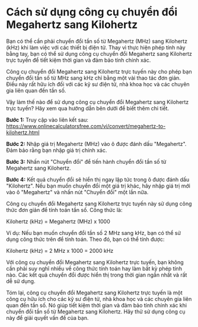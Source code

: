 Cách sử dụng công cụ chuyển đổi Megahertz sang Kilohertz
========================================================

Bạn có thể cần phải chuyển đổi tần số từ Megahertz (MHz) sang Kilohertz (kHz) khi làm việc với các thiết bị điện tử. Thay vì thực hiện phép tính này bằng tay, bạn có thể sử dụng công cụ chuyển đổi Megahertz sang Kilohertz trực tuyến để tiết kiệm thời gian và đảm bảo tính chính xác.

Công cụ chuyển đổi Megahertz sang Kilohertz trực tuyến này cho phép bạn chuyển đổi tần số từ MHz sang kHz chỉ bằng một vài thao tác đơn giản. Điều này rất hữu ích đối với các kỹ sư điện tử, nhà khoa học và các chuyên gia liên quan đến tần số.

Vậy làm thế nào để sử dụng công cụ chuyển đổi Megahertz sang Kilohertz trực tuyến? Hãy xem qua hướng dẫn bên dưới để biết thêm chi tiết.

**Bước 1:** Truy cập vào liên kết sau: <https://www.onlinecalculatorsfree.com/vi/convert/megahertz-to-kilohertz.html>

**Bước 2:** Nhập giá trị Megahertz (MHz) vào ô được đánh dấu "Megahertz". Đảm bảo rằng bạn nhập giá trị chính xác.

**Bước 3:** Nhấn nút "Chuyển đổi" để tiến hành chuyển đổi tần số từ Megahertz sang Kilohertz.

**Bước 4:** Kết quả chuyển đổi sẽ hiển thị ngay lập tức trong ô được đánh dấu "Kilohertz". Nếu bạn muốn chuyển đổi một giá trị khác, hãy nhập giá trị mới vào ô "Megahertz" và nhấn nút "Chuyển đổi" một lần nữa.

Công cụ chuyển đổi Megahertz sang Kilohertz trực tuyến này sử dụng công thức đơn giản để tính toán tần số. Công thức là:

Kilohertz (kHz) = Megahertz (MHz) x 1000

Ví dụ: Nếu bạn muốn chuyển đổi tần số 2 MHz sang kHz, bạn có thể sử dụng công thức trên để tính toán. Theo đó, bạn có thể tính được:

Kilohertz (kHz) = 2 MHz x 1000 = 2000 kHz

Với công cụ chuyển đổi Megahertz sang Kilohertz trực tuyến, bạn không cần phải suy nghĩ nhiều về công thức tính toán hay làm bất kỳ phép tính nào. Các kết quả chuyển đổi được hiển thị trong thời gian ngắn nhất và rất dễ sử dụng.

Tóm lại, công cụ chuyển đổi Megahertz sang Kilohertz trực tuyến là một công cụ hữu ích cho các kỹ sư điện tử, nhà khoa học và các chuyên gia liên quan đến tần số. Nó giúp tiết kiệm thời gian và đảm bảo tính chính xác khi chuyển đổi tần số từ Megahertz sang Kilohertz. Hãy thử sử dụng công cụ này để giải quyết vấn đề của bạn.